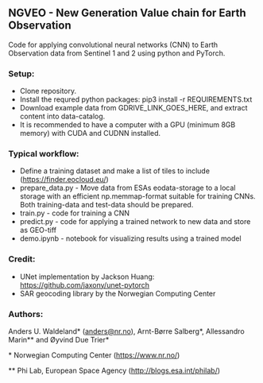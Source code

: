 ## NGVEO - New Generation Value chain for Earth Observation
Code for applying convolutional neural networks (CNN) to Earth Observation data from Sentinel 1 and 2 using python and PyTorch.

### Setup:
- Clone repository.
- Install the requred python packages: pip3 install -r REQUIREMENTS.txt
- Download example data from GDRIVE_LINK_GOES_HERE, and extract content into data-catalog.
- It is recommended to have a computer with a GPU (minimum 8GB memory) with CUDA and CUDNN installed.

### Typical workflow:
- Define a training dataset and make a list of tiles to include (https://finder.eocloud.eu/)
- prepare_data.py - Move data from ESAs eodata-storage to a local storage with an efficient np.memmap-format suitable for training CNNs. Both training-data and test-data should be prepared. 
- train.py - code for training a CNN
- predict.py - code for applying a trained network to new data and store as GEO-tiff 
- demo.ipynb - notebook for visualizing results using a trained model



### Credit:
- UNet implementation by Jackson Huang: https://github.com/jaxony/unet-pytorch
- SAR geocoding library by the Norwegian Computing Center

### Authors:
Anders U. Waldeland* (anders@nr.no), Arnt-Børre Salberg*, Allessandro Marin** and Øyvind Due Trier* 

\* Norwegian Computing Center (https://www.nr.no/)

\** Phi Lab, European Space Agency (http://blogs.esa.int/philab/)

 
